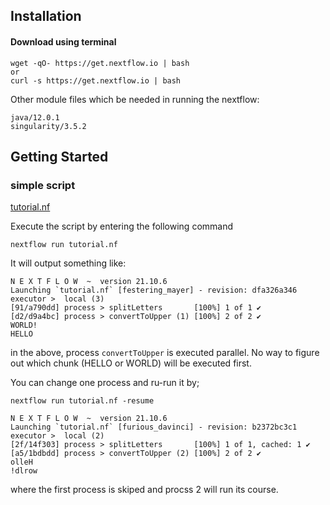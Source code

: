 ## Installation  

#### Download using terminal  
```
wget -qO- https://get.nextflow.io | bash 
or
curl -s https://get.nextflow.io | bash
```  

Other module files which be needed in running the nextflow:  
```
java/12.0.1  
singularity/3.5.2 
```  


## Getting Started  

### simple script  
[tutorial.nf](documentation/tutorial.nf)

Execute the script by entering the following command  
```
nextflow run tutorial.nf
```  

It will output something like:
```
N E X T F L O W  ~  version 21.10.6
Launching `tutorial.nf` [festering_mayer] - revision: dfa326a346
executor >  local (3)
[91/a790dd] process > splitLetters       [100%] 1 of 1 ✔
[d2/d9a4bc] process > convertToUpper (1) [100%] 2 of 2 ✔
WORLD!
HELLO
```  

in the above, process `convertToUpper` is executed parallel. No way to figure out which chunk (HELLO or WORLD) will be executed first.  

You can change one process and ru-run it by;
```
nextflow run tutorial.nf -resume
```  

```
N E X T F L O W  ~  version 21.10.6
Launching `tutorial.nf` [furious_davinci] - revision: b2372bc3c1
executor >  local (2)
[2f/14f303] process > splitLetters       [100%] 1 of 1, cached: 1 ✔
[a5/1bdbdd] process > convertToUpper (2) [100%] 2 of 2 ✔
olleH
!dlrow
``` 

where the first process is skiped and procss 2 will run its course.  

 


